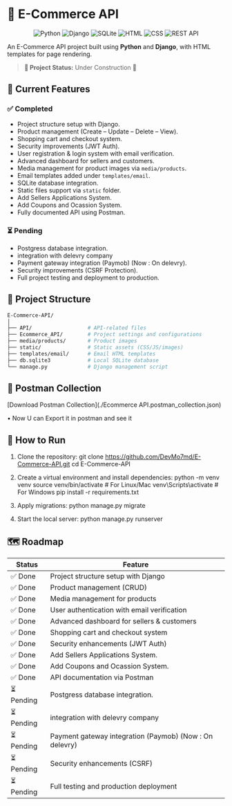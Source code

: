 # 🛒 E-Commerce API

<p align="center">
  <img src="https://img.shields.io/badge/Python-3.11-blue?logo=python" alt="Python">
  <img src="https://img.shields.io/badge/Django-5.0-green?logo=django" alt="Django">
  <img src="https://img.shields.io/badge/SQLite-Database-lightgrey?logo=sqlite" alt="SQLite">
  <!-- <img src="https://img.shields.io/badge/PostgreSQL-Database-blue?logo=postgresql" alt="PostgreSQL"> -->
  <img src="https://img.shields.io/badge/HTML-Templates-orange?logo=html5" alt="HTML">
  <img src="https://img.shields.io/badge/CSS-Styles-blue?logo=css3" alt="CSS">
  <img src="https://img.shields.io/badge/REST-API-yellow?logo=fastapi" alt="REST API">
</p>

An E-Commerce API project built using **Python** and **Django**, with HTML templates for page rendering.

> **🔧 Project Status:** Under Construction 🚧

## 📌 Current Features

### ✅ Completed

- Project structure setup with Django.
- Product management (Create – Update – Delete – View).
- Shopping cart and checkout system.
- Security improvements (JWT Auth).
- User registration & login system with email verification.
- Advanced dashboard for sellers and customers.
- Media management for product images via `media/products`.
- Email templates added under `templates/email`.
- SQLite database integration.
- Static files support via `static` folder.
- Add Sellers Applications System.
- Add Coupons and Ocassion System.
- Fully documented API using Postman.


### ⏳ Pending

- Postgress database integration.
- integration with delevry company
- Payment gateway integration (Paymob) (Now : On delevry).
- Security improvements (CSRF Protection).
- Full project testing and deployment to production.

## 📂 Project Structure

```bash
E-Commerce-API/
│
├── API/                  # API-related files
├── Ecommerce_API/        # Project settings and configurations
├── media/products/       # Product images
├── static/               # Static assets (CSS/JS/images)
├── templates/email/      # Email HTML templates
├── db.sqlite3            # Local SQLite database
└── manage.py             # Django management script
```
## 🔎 Postman Collection

[Download Postman Collection](./Ecommerce API.postman_collection.json)

• Now U can Export it in postman and see it

## 🚀 How to Run

1. Clone the repository:
   git clone https://github.com/DevMo7md/E-Commerce-API.git
   cd E-Commerce-API

2. Create a virtual environment and install dependencies:
   python -m venv venv
   source venv/bin/activate # For Linux/Mac
   venv\Scripts\activate # For Windows
   pip install -r requirements.txt

3. Apply migrations:
   python manage.py migrate

4. Start the local server:
   python manage.py runserver

## 🗺 Roadmap

| Status     | Feature                                                 |
| ---------- | ------------------------------------------------------- |
| ✅ Done    | Project structure setup with Django                     |
| ✅ Done    | Product management (CRUD)                               |
| ✅ Done    | Media management for products                           |
| ✅ Done    | User authentication with email verification             |
| ✅ Done    | Advanced dashboard for sellers & customers              |
| ✅ Done    | Shopping cart and checkout system                       |
| ✅ Done    | Security enhancements (JWT Auth)                        |
| ✅ Done    | Add Sellers Applications System.                        |
| ✅ Done    | Add Coupons and Ocassion System.                        |
| ✅ Done    | API documentation via Postman                           |
| ⏳ Pending | Postgress database integration.                         |
| ⏳ Pending | integration with delevry company                        |
| ⏳ Pending | Payment gateway integration (Paymob) (Now : On delevry) |
| ⏳ Pending | Security enhancements (CSRF)                            |
| ⏳ Pending | Full testing and production deployment                  |
